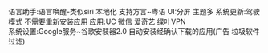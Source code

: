 语言助手:语言唤醒-类似siri 本地化 支持方言~粤语
UI:分屏 主题多
系统更新:驾驶模式 不需要重新安装应用
应用:UC 微信 爱奇艺 绿叶VPN  
系统设置:Google服务~谷歌安裝器2.0 自动安装经确认下载的应用(广告 垃圾软件过滤)
